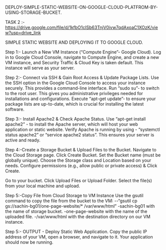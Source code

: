 DEPLOY-SIMPLE-STATIC-WEBSITE-ON-GOOGLE-CLOUD-PLATFROM-BY-USING-STORAGE-BUCKET.

TASK 2 :- 
https://drive.google.com/file/d/1kfbO1cISb63TnjV0ivw7qdAxoaC1XOzK/view?usp=drive_link

SIMPLE STATIC WEBSITE AND DEPLOYING IT TO GOOGLE CLOUD.

Step 1:- Launch a New VM Instance (“Compute Engine”- Google Cloud).
Log in to Google Cloud Console, navigate to Compute Engine, and create a new VM instance, and Security Traffic & Cloud Key is taken default.
This instance will serve as your server.


Step 2:- Connect via SSH & Gain Root Access & Update Package Lists.
Use the SSH option in the Google Cloud Console to access your instance securely. This provides a command-line interface.
Run “sudo su”- to switch to the root user. This gives you administrative privileges needed for installations and configurations.
Execute “apt-get update”- to ensure your package lists are up-to-date, which is crucial for installing the latest software.




Step 3:- Install Apache2 & Check Apache Status.
Use “apt-get install apache2” - to install the Apache server, which will host your web application or static website.
Verify Apache is running by using - “systemctl status apache2” or “service apache2 status”. This ensures your server is active and ready.




Step 4:-Create a Storage Bucket & Upload Files to the Bucket.
Navigate to the Cloud Storage page.
Click Create Bucket.
Set the Bucket name (must be globally unique).
Choose the Storage class and Location based on your needs.
Configure permissions (e.g., allow public or private access) & Click Create. 


Go to your bucket.
Click Upload Files or Upload Folder.
Select the file(s) from your local machine and upload.


Step 5:-Copy File from Cloud Storage to VM Instance
Use the gsutil command to copy the file from the bucket to the VM:
--“gsutil cp gs://sachin-bg01/one-page-website/*  /var/www/html”
-sachin-bg01 with the name of storage bucket.
-one-page-website with the name of the uploaded file.
-/var/www/html with the destination directory on our VM instance.

Step 5:- OUTPUT - Deploy Static Web Application.
Copy the public IP address of your VM, open a browser, and navigate to it. Your application should now be running.














